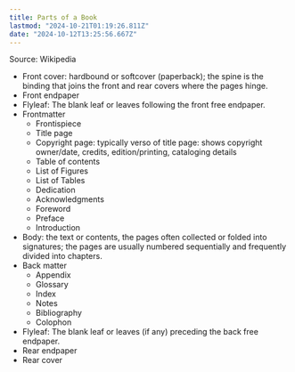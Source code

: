 ```yaml
---
title: Parts of a Book
lastmod: "2024-10-21T01:19:26.811Z"
date: "2024-10-12T13:25:56.667Z"
---
```


Source: Wikipedia

- Front cover: hardbound or softcover (paperback); the spine is the binding that joins the front and rear covers where the pages hinge.
- Front endpaper
- Flyleaf: The blank leaf or leaves following the front free endpaper.
- Frontmatter
  - Frontispiece
  - Title page
  - Copyright page: typically verso of title page: shows copyright owner/date, credits, edition/printing, cataloging details
  - Table of contents
  - List of Figures
  - List of Tables
  - Dedication
  - Acknowledgments
  - Foreword
  - Preface
  - Introduction
- Body: the text or contents, the pages often collected or folded into signatures; the pages are usually numbered sequentially and frequently divided into chapters.
- Back matter
  - Appendix
  - Glossary
  - Index
  - Notes
  - Bibliography
  - Colophon
- Flyleaf: The blank leaf or leaves (if any) preceding the back free endpaper.
- Rear endpaper
- Rear cover
